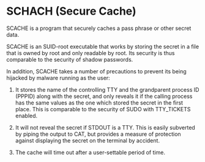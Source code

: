 # SCHACH (Secure Cache)

SCACHE is a program that securely caches a pass phrase or other secret data.

SCACHE is an SUID-root executable that works by storing the secret in
a file that is owned by root and only readable by root.  Its security is
thus comparable to the security of shadow passwords.

In addition, SCACHE takes a number of precautions to prevent its being
hijacked by malware running as the user:

1.  It stores the name of the controlling TTY and the grandparent process
ID (PPPID) along with the secret, and only reveals it if the calling
process has the same values as the one which stored the secret in the
first place.  This is comparable to the security of SUDO with TTY_TICKETS
enabled.

2.  It will not reveal the secret if STDOUT is a TTY.  This is easily
subverted by piping the output to CAT, but provides a measure of protection
against displaying the secret on the terminal by accident.

3.  The cache will time out after a user-settable period of time.
